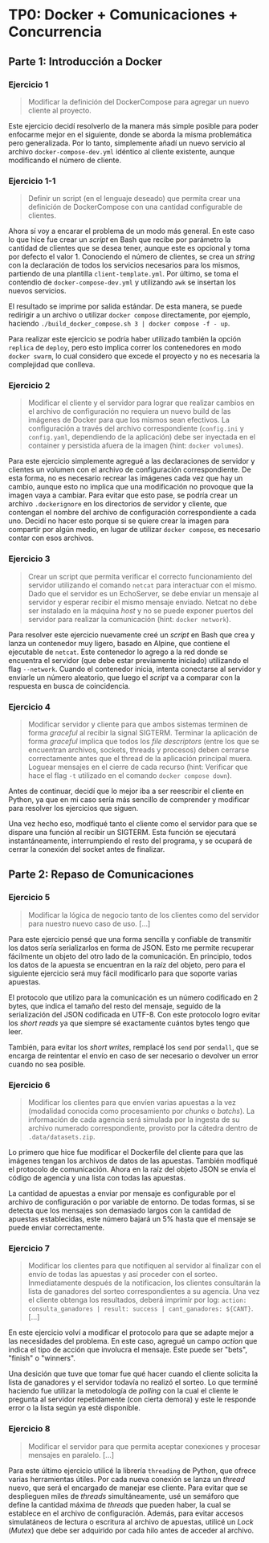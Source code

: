 # TP0: Docker + Comunicaciones + Concurrencia

## Parte 1: Introducción a Docker

### Ejercicio 1

> Modificar la definición del DockerCompose para agregar un nuevo cliente al proyecto.

Este ejercicio decidí resolverlo de la manera más simple posible para poder enfocarme mejor en el siguiente, donde se aborda la misma problemática pero generalizada. Por lo tanto, simplemente añadí un nuevo servicio al archivo `docker-compose-dev.yml` idéntico al cliente existente, aunque modificando el número de cliente.

### Ejercicio 1-1

> Definir un script (en el lenguaje deseado) que permita crear una definición de DockerCompose con una cantidad configurable de clientes.

Ahora sí voy a encarar el problema de un modo más general. En este caso lo que hice fue crear un _script_ en Bash que recibe por parámetro la cantidad de clientes que se desea tener, aunque este es opcional y toma por defecto el valor 1. Conociendo el número de clientes, se crea un _string_ con la declaración de todos los servicios necesarios para los mismos, partiendo de una plantilla `client-template.yml`. Por último, se toma el contendio de `docker-compose-dev.yml` y utilizando `awk` se insertan los nuevos servicios.

El resultado se imprime por salida estándar. De esta manera, se puede redirigir a un archivo o utilizar `docker compose` directamente, por ejemplo, haciendo `./build_docker_compose.sh 3 | docker compose -f - up`.

Para realizar este ejercicio se podría haber utilizado también la opción `replica` de `deploy`, pero esto implica correr los contenedores en modo `docker swarm`, lo cual considero que excede el proyecto y no es necesaria la complejidad que conlleva.

### Ejercicio 2

> Modificar el cliente y el servidor para lograr que realizar cambios en el archivo de configuración no requiera un nuevo build de las imágenes de Docker para que los mismos sean efectivos. La configuración a través del archivo correspondiente (`config.ini` y `config.yaml`, dependiendo de la aplicación) debe ser inyectada en el container y persistida afuera de la imagen (hint: `docker volumes`).

Para este ejercicio simplemente agregué a las declaraciones de servidor y clientes un volumen con el archivo de configuración correspondiente. De esta forma, no es necesario recrear las imágenes cada vez que hay un cambio, aunque esto no implica que una modificación no provoque que la imagen vaya a cambiar. Para evitar que esto pase, se podría crear un archivo `.dockerignore` en los directorios de servidor y cliente, que contengan el nombre del archivo de configuración correspondiente a cada uno. Decidí no hacer esto porque si se quiere crear la imagen para compartir por algún medio, en lugar de utilizar `docker compose`, es necesario contar con esos archivos.

### Ejercicio 3

> Crear un script que permita verificar el correcto funcionamiento del servidor utilizando el comando `netcat` para interactuar con el mismo. Dado que el servidor es un EchoServer, se debe enviar un mensaje al servidor y esperar recibir el mismo mensaje enviado. Netcat no debe ser instalado en la máquina _host_ y no se puede exponer puertos del servidor para realizar la comunicación (hint: `docker network`).

Para resolver este ejercicio nuevamente creé un _script_ en Bash que crea y lanza un contenedor muy ligero, basado en Alpine, que contiene el ejecutable de `netcat`. Este contenedor lo agrego a la red donde se encuentra el servidor (que debe estar previamente iniciado) utilizando el flag `--network`. Cuando el contenedor inicia, intenta conectarse al servidor y enviarle un número aleatorio, que luego el _script_ va a comparar con la respuesta en busca de coincidencia.

### Ejercicio 4

> Modificar servidor y cliente para que ambos sistemas terminen de forma _graceful_ al recibir la signal SIGTERM. Terminar la aplicación de forma _graceful_ implica que todos los _file descriptors_ (entre los que se encuentran archivos, sockets, threads y procesos) deben cerrarse correctamente antes que el thread de la aplicación principal muera. Loguear mensajes en el cierre de cada recurso (hint: Verificar que hace el flag `-t` utilizado en el comando `docker compose down`).

Antes de continuar, decidí que lo mejor iba a ser reescribir el cliente en Python, ya que en mi caso sería más sencillo de comprender y modificar para resolver los ejercicios que siguen.

Una vez hecho eso, modfiqué tanto el cliente como el servidor para que se dispare una función al recibir un SIGTERM. Esta función se ejecutará instantáneamente, interrumpiendo el resto del programa, y se ocupará de cerrar la conexión del socket antes de finalizar.

## Parte 2: Repaso de Comunicaciones

### Ejercicio 5

> Modificar la lógica de negocio tanto de los clientes como del servidor para nuestro nuevo caso de uso. [...]

Para este ejercicio pensé que una forma sencilla y confiable de transmitir los datos sería serializarlos en forma de JSON. Esto me permite recuperar fácilmente un objeto del otro lado de la comunicación. En principio, todos los datos de la apuesta se encuentran en la raíz del objeto, pero para el siguiente ejercicio será muy fácil modificarlo para que soporte varias apuestas.

El protocolo que utilizo para la comunicación es un número codificado en 2 bytes, que indica el tamaño del resto del mensaje, seguido de la serialización del JSON codificada en UTF-8. Con este protocolo logro evitar los _short reads_ ya que siempre sé exactamente cuántos bytes tengo que leer.

También, para evitar los _short writes_, remplacé los `send` por `sendall`, que se encarga de reintentar el envío en caso de ser necesario o devolver un error cuando no sea posible.

### Ejercicio 6

> Modificar los clientes para que envíen varias apuestas a la vez (modalidad conocida como procesamiento por _chunks_ o _batchs_). La información de cada agencia será simulada por la ingesta de su archivo numerado correspondiente, provisto por la cátedra dentro de `.data/datasets.zip`.

Lo primero que hice fue modificar el Dockerfile del cliente para que las imágenes tengan los archivos de datos de las apuestas. También modfiqué el protocolo de comunicación. Ahora en la raíz del objeto JSON se envía el código de agencia y una lista con todas las apuestas.

La cantidad de apuestas a enviar por mensaje es configurable por el archivo de configuración o por variable de entorno. De todas formas, si se detecta que los mensajes son demasiado largos con la cantidad de apuestas establecidas, este número bajará un 5% hasta que el mensaje se puede enviar correctamente.

### Ejercicio 7

> Modificar los clientes para que notifiquen al servidor al finalizar con el envío de todas las apuestas y así proceder con el sorteo. Inmediatamente después de la notificacion, los clientes consultarán la lista de ganadores del sorteo correspondientes a su agencia. Una vez el cliente obtenga los resultados, deberá imprimir por log: `action: consulta_ganadores | result: success | cant_ganadores: ${CANT}`. [...]

En este ejercicio volví a modificar el protocolo para que se adapte mejor a las necesidades del problema. En este caso, agregué un campo _action_ que indica el tipo de acción que involucra el mensaje. Este puede ser "bets", "finish" o "winners".

Una desición que tuve que tomar fue qué hacer cuando el cliente solicita la lista de ganadores y el servidor todavía no realizó el sorteo. Lo que terminé haciendo fue utilizar la metodología de _polling_ con la cual el cliente le pregunta al servidor repetidamente (con cierta demora) y este le responde error o la lista según ya esté disponible.

### Ejercicio 8

> Modificar el servidor para que permita aceptar conexiones y procesar mensajes en paralelo. [...]

Para este último ejercicio utilicé la librería `threading` de Python, que ofrece varias herramientas útiles. Por cada nueva conexión se lanza un _thread_ nuevo, que será el encargado de manejar ese cliente. Para evitar que se desplieguen miles de _threads_ simultáneamente, usé un semáforo que define la cantidad máxima de _threads_ que pueden haber, la cual se establece en el archivo de configuración. Además, para evitar accesos simulatáneos de lectura o escritura al archivo de apuestas, utilicé un _Lock_ (_Mutex_) que debe ser adquirido por cada hilo antes de acceder al archivo.
